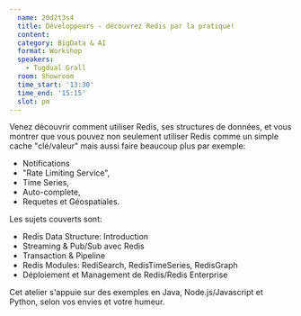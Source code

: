 ```yaml
---
  name: 20d2t3s4
  title: Développeurs - découvrez Redis par la pratique!
  content:
  category: BigData & AI
  format: Workshop
  speakers: 
    - Tugdual Grall
  room: Showroom
  time_start: '13:30'
  time_end: '15:15'
  slot: pm
---
```

Venez découvrir comment utiliser Redis, ses structures de données, et vous montrer que vous pouvez non seulement utiliser Redis comme un simple cache "clé/valeur" mais aussi faire beaucoup plus par exemple:
- Notifications
- "Rate Limiting Service",
- Time Series,
- Auto-complete,
- Requetes et Géospatiales.

Les sujets couverts sont:
- Redis Data Structure: Introduction
- Streaming & Pub/Sub avec Redis
- Transaction & Pipeline
- Redis Modules: RediSearch, RedisTimeSeries, RedisGraph
- Déploiement et Management de Redis/Redis Enterprise

Cet atelier s'appuie sur des exemples en Java, Node.js/Javascript et Python, selon vos envies et votre humeur.
